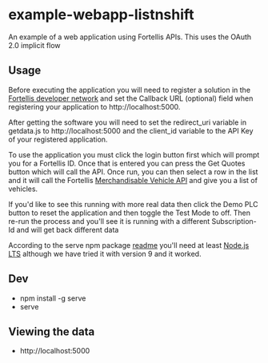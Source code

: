 # example-webapp-listnshift
An example of a web application using Fortellis APIs. This uses the OAuth 2.0 implicit flow

## Usage
Before executing the application you will need to register a solution in the [Fortellis developer network](https://developer.fortellis.io)  and set the Callback URL (optional) field when registering your application to http://localhost:5000. 

After getting the software you will need to set the redirect_uri variable in getdata.js to http://localhost:5000 and the client_id variable to the API Key of your registered application.

To use the application you must click the login button first which will prompt you for a Fortellis ID. Once that is entered you can press the Get Quotes button which will call the API. Once run, you can then select a row in the list and it will call the Fortellis [Merchandisable Vehicle API](https://docs.fortellis.io/docs/quickstart/guides/merchandisable-vehicle-quickstart/) and give you a list of vehicles. 

If you'd like to see this running with more real data then click the Demo PLC button to reset the application and then toggle the Test Mode to off. Then re-run the process and you'll see it is running with a different Subscription-Id and will get back different data

According to the serve npm package [readme](https://www.npmjs.com/package/serve) you'll need at least [Node.js LTS](https://nodejs.org/en/) although we have tried it with version 9 and it worked.

## Dev
* npm install -g serve
* serve

## Viewing the data
* http://localhost:5000
